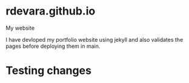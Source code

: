 # rdevara.github.io
My website

I have devloped my portfolio website using jekyll and also validates the pages before deploying them in main.
# Testing changes
